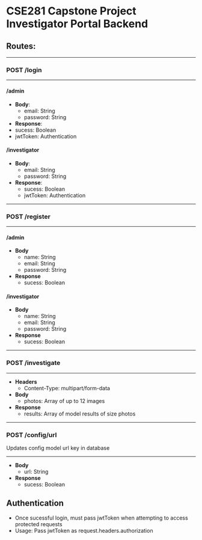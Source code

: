 # CSE281 Capstone Project Investigator Portal Backend


## Routes:
***
### POST /login
*** 
#### /admin
 * **Body**: 
   * email: String
   * password:  String
 * **Response**:  
  * sucess: Boolean
  * jwtToken:  Authentication
#### /investigator
 * **Body**: 
   * email: String
   * password:  String
* **Response**:  
  * sucess: Boolean
  * jwtToken:  Authentication
  
***
### POST /register
*** 
#### /admin
* **Body**
  * name:  String
  * email: String
  * password:  String
* **Response** 
  * sucess: Boolean
 
#### /investigator
* **Body**
  * name:  String
  * email: String
  * password:  String
* **Response** 
  * sucess: Boolean

***
 ### POST /investigate
*** 
* **Headers**
  * Content-Type:  multipart/form-data
* **Body**
  * photos:  Array of up to 12 images
* **Response** 
  * results:  Array of model results of size photos 


***
 ### POST /config/url
 Updates config model url key in database
*** 
* **Body**
  * url:  String
* **Response** 
  * sucess:  Boolean
  
  
## Authentication
* Once sucessful login, must pass jwtToken when attempting to access protected requests
* Usage:  Pass jwtToken as request.headers.authorization
